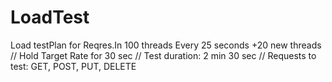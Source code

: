 # LoadTest
Load testPlan for Reqres.In 100 threads
Every 25 seconds +20 new threads //
Hold Target Rate for 30 sec //
Test duration: 2 min 30 sec // Requests to test: GET, POST, PUT, DELETE
